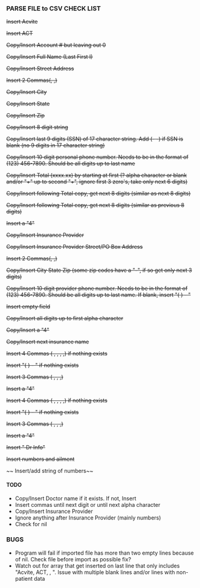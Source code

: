 ### PARSE FILE to CSV CHECK LIST

~~Insert Acvite~~

~~Insert ACT~~

~~Copy/Insert Account # but leaving out 0~~

~~Copy/Insert Full Name (Last First I)~~

~~Copy/Insert Street Address~~

~~Insert 2 Commas(, ,)~~

~~Copy/Insert City~~

~~Copy/Insert State~~

~~Copy/Insert Zip~~

~~Copy/Insert 8 digit string~~

~~Copy/Insert last 9 digits (SSN) of 17 character string. Add (- -) if SSN is blank (no 9 digits in 17 character string)~~

~~Copy/Insert 10 digit personal phone number. Needs to be in the format of (123) 456-7890. Should be all digits up to last name~~

~~Copy/Insert Total (xxxx.xx) by starting at first (? alpha character or blank and/or "+" up to second "+", ignore first 3 zero's, take only next 6 digits)~~

~~Copy/Insert following Total copy, get next 8 digits (similar as next 8 digits)~~

~~Copy/Insert following Total copy, get next 8 digits (similar as previous 8 digits)~~

~~Insert a "4"~~

~~Copy/Insert Insurance Provider~~

~~Copy/Insert Insurance Provider Street/PO Box Address~~

~~Insert 2 Commas(, ,)~~

~~Copy/Insert City State Zip (some zip codes have a "-", if so get only next 3 digits)~~

~~Copy/Insert 10 digit provider phone number. Needs to be in the format of (123) 456-7890. Should be all digits up to last name. If blank, insert "( ) - "~~

~~Insert empty field~~

~~Copy/Insert all digits up to first alpha character~~

~~Copy/Insert a "4"~~

~~Copy/Insert next insurance name~~

~~Insert 4 Commas ( , , , ,) if nothing exists~~

~~Insert "( ) - " if nothing exists~~

~~Insert 3 Commas ( , , ,)~~

~~Insert a "4"~~

~~Insert 4 Commas ( , , , ,) if nothing exists~~

~~Insert "( ) - " if nothing exists~~

~~Insert 3 Commas ( , , ,)~~

~~Insert a "4"~~

~~Insert " Dr Info"~~

~~Insert numbers and ailment~~

~~ Insert/add string of numbers~~

#### TODO
- Copy/Insert Doctor name if it exists. If not, Insert 
- Insert commas until next digit or until next alpha character
- Copy/Insert Insurance Provider
- Ignore anything after Insurance Provider (mainly numbers)
- Check for nil

### BUGS
- Program will fail if imported file has more than two empty lines because of nil. Check file before import as possible fix?
- Watch out for array that get inserted on last line that only includes "Acvite, ACT, , ". Issue with multiple blank lines and/or lines with non-patient data